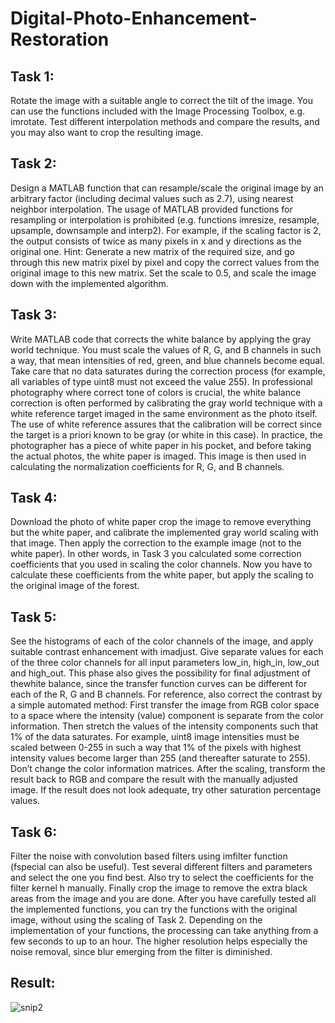 # Digital-Photo-Enhancement-Restoration

## Task 1: 
Rotate the image with a suitable angle to correct the tilt of the image. You can use the functions included with the Image Processing Toolbox, e.g. imrotate. Test different interpolation methods and compare the results, and you may also want to crop the resulting image.

## Task 2:
Design a MATLAB function that can resample/scale the original image by an arbitrary factor (including decimal values such as 2.7), using nearest neighbor interpolation. The usage of MATLAB provided functions for resampling or interpolation is prohibited (e.g. functions imresize, resample, upsample, downsample and interp2). For example, if the scaling factor is 2, the output consists of twice as many pixels in x and y directions as the original one. Hint: Generate a new matrix of the required size, and go through this new matrix pixel by pixel and copy the correct values from the original image to this new matrix. Set the scale to 0.5, and scale the image down with the implemented algorithm.

## Task 3:
Write MATLAB code that corrects the white balance by applying the gray world technique. You must scale the values of R, G, and B channels in such a way, that mean intensities of red, green, and blue channels become equal. Take care that no data saturates during the correction process (for example, all variables of type uint8 must not exceed the value 255). In professional photography where correct tone of colors is crucial, the white balance correction is often performed by calibrating the gray world technique with a white reference target imaged in the same environment as the photo itself. The use of white reference assures that the calibration will be correct since the target is a priori known to be gray (or white in this case). In practice, the photographer has a piece of white paper in his pocket, and before taking the actual photos, the white paper is imaged. This image is then used in calculating the normalization coefficients for R, G, and B channels.

## Task 4: 
Download the photo of white paper crop the image to remove everything but the white paper, and calibrate the implemented gray world scaling with that image. Then apply the correction to the example image (not to the white paper). In other words, in Task 3 you calculated some correction coefficients that you used in scaling the color channels. Now you have to calculate these coefficients from the white paper, but apply the scaling to the original image of the forest.

## Task 5:
See the histograms of each of the color channels of the image, and apply suitable contrast enhancement with imadjust. Give separate values for each of the three color channels for all input parameters low_in, high_in, low_out and high_out. This phase also gives the possibility for final adjustment of thewhite balance, since the transfer function curves can be different for each of the R, G and B channels. For reference, also correct the contrast by a simple automated method: First transfer the image from RGB color space to a space where the intensity (value) component is separate from the color information. Then stretch the values of the intensity components such that 1% of the data saturates. For example, uint8 image intensities must be scaled between 0-255 in such a way that 1% of the pixels with highest intensity values become larger than 255 (and thereafter saturate to 255). Don’t change the color information matrices. After the scaling, transform the result back to RGB and compare the result with the manually adjusted image. If the result does not look adequate, try other saturation percentage values.

## Task 6: 
Filter the noise with convolution based filters using imfilter function (fspecial can also be useful). Test several different filters and parameters and select the one you find best. Also try to select the coefficients for the filter kernel h manually. Finally crop the image to remove the extra black areas from the image and you are done. After you have carefully tested all the implemented functions, you can try the functions with the original image, without using the scaling of Task 2. Depending on the implementation of your functions, the processing can take anything from a few seconds to up to an hour. The higher resolution helps especially the noise removal, since blur emerging from the filter is diminished.

## Result:
![snip2](https://user-images.githubusercontent.com/65900166/107266562-84602000-6a67-11eb-9f3e-2e372edbed4e.png)
